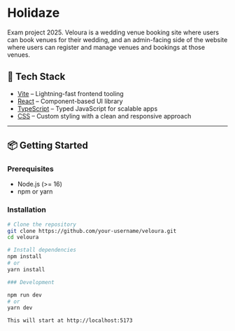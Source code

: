 # Holidaze

Exam project 2025.
Veloura is a wedding venue booking site where users can book venues for their wedding, and an admin-facing side of the website where users can register and manage venues and bookings at those venues.

## 🚀 Tech Stack

- [Vite](https://vitejs.dev/) – Lightning-fast frontend tooling
- [React](https://reactjs.org/) – Component-based UI library
- [TypeScript](https://www.typescriptlang.org/) – Typed JavaScript for scalable apps
- [CSS](https://developer.mozilla.org/en-US/docs/Web/CSS) – Custom styling with a clean and responsive approach

---

## 📦 Getting Started

### Prerequisites

- Node.js (>= 16)
- npm or yarn

### Installation

```bash
# Clone the repository
git clone https://github.com/your-username/veloura.git
cd veloura

# Install dependencies
npm install
# or
yarn install

### Development

npm run dev
# or
yarn dev

This will start at http://localhost:5173
